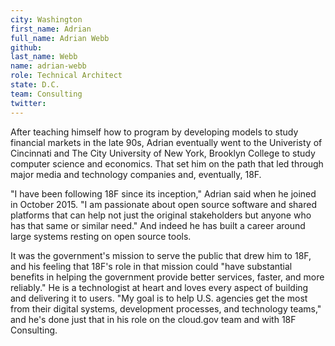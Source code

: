 ```yaml
---
city: Washington
first_name: Adrian
full_name: Adrian Webb
github:
last_name: Webb
name: adrian-webb
role: Technical Architect
state: D.C.
team: Consulting
twitter:
---
```

After teaching himself how to program by developing models to study financial markets in the late 90s, Adrian eventually went to the Univeristy of Cincinnati and The City University of New York, Brooklyn College to study computer science and economics. That set him on the path that led through major media and technology companies and, eventually, 18F.

"I have been following 18F since its inception," Adrian said when he joined in October 2015. "I am passionate about open source software and shared platforms that can help not just the original stakeholders but anyone who has that same or similar need." And indeed he has built a career around large systems resting on open source tools.

It was the government's mission to serve the public that drew him to 18F, and his feeling that 18F's role in that mission could "have substantial benefits in helping the government provide better services, faster, and more reliably." He is a technologist at heart and loves every aspect of building and delivering it to users. "My goal is to help U.S. agencies get the most from their digital systems, development processes, and technology teams," and he's done just that in his role on the cloud.gov team and with 18F Consulting.
